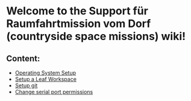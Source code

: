 # Welcome to the Support für Raumfahrtmission vom Dorf (countryside space missions) wiki!


## Content:
- [Operating System Setup](Operating-System-Setup)
- [Setup a Leaf Workspace](Setup-a-Leaf-Workspace)
- [Setup git](Setup-git)
- [Change serial port permissions](Change-serial-port-permissions)
